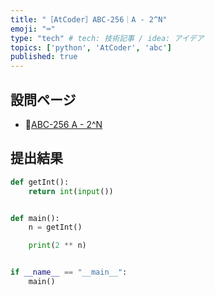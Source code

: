 ```yaml
---
title: "［AtCoder］ABC-256｜A - 2^N"
emoji: "⌨️"
type: "tech" # tech: 技術記事 / idea: アイデア
topics: ['python', 'AtCoder', 'abc']
published: true
---
```


## 設問ページ

- 🔗[ABC-256 A - 2^N](https://atcoder.jp/contests/abc256/tasks/abc256_a)

## 提出結果

```python
def getInt():
    return int(input())


def main():
    n = getInt()

    print(2 ** n)


if __name__ == "__main__":
    main()

```
